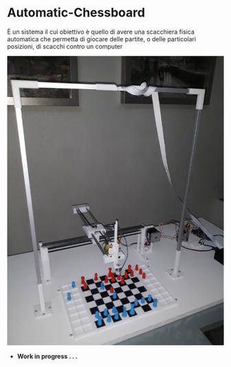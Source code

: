 # Automatic-Chessboard

È un sistema il cui obiettivo è quello di avere una scacchiera fisica automatica che permetta di giocare delle partite, o delle particolari posizioni, di scacchi contro un computer


![plot](./readme_images/example2.jpeg)


* **Work in progress . . .**
